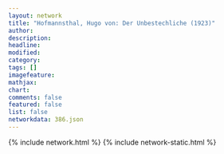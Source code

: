 ```yaml
---
layout: network
title: "Hofmannsthal, Hugo von: Der Unbestechliche (1923)"
author:
description:
headline:
modified:
category:
tags: []
imagefeature: 
mathjax: 
chart: 
comments: false
featured: false
list: false
networkdata: 386.json
---
```

{% include network.html %}
{% include network-static.html %}

